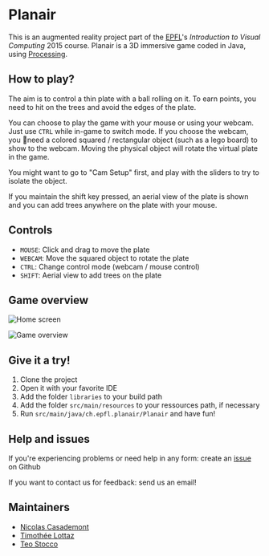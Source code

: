 # Planair

This is an augmented reality project part of the [EPFL](http://www.epfl.ch/)'s *Introduction to Visual Computing* 2015 course.
Planair is a 3D immersive game coded in Java, using [Processing](https://processing.org/).

## How to play?

The aim is to control a thin plate with a ball rolling on it.
To earn points, you need to hit on the trees and avoid the edges of the plate.

You can choose to play the game with your mouse or using your webcam. Just use `CTRL` while in-game to switch mode.
If you choose the webcam, you need a colored squared / rectangular object (such as a lego board) to show to the webcam. Moving the physical object will rotate the virtual plate in the game.

You might want to go to "Cam Setup" first, and play with the sliders to try to isolate the object.

If you maintain the shift key pressed, an aerial view of the plate is shown and you can add trees anywhere on the plate with your mouse. 

## Controls
* `MOUSE`: Click and drag to move the plate
* `WEBCAM`: Move the squared object to rotate the plate
* `CTRL`: Change control mode (webcam / mouse control)
* `SHIFT`: Aerial view to add trees on the plate

## Game overview

![Home screen](http://i.imgur.com/5ZaHihf.png)

![Game overview](http://i.imgur.com/WCQNBvf.png)

## Give it a try!

1. Clone the project
2. Open it with your favorite IDE
3. Add the folder `libraries` to your build path
4. Add the folder `src/main/resources` to your ressources path, if necessary
5. Run `src/main/java/ch.epfl.planair/Planair` and have fun!

## Help and issues

If you're experiencing problems or need help in any form: create an [issue](https://github.com/zifeo/Planair/issues) on Github

If you want to contact us for feedback: send us an email!

## Maintainers

- [Nicolas Casademont](https://github.com/Trofleb)
- [Timothée Lottaz](https://github.com/timozattol)
- [Teo Stocco](https://github.com/zifeo/)
